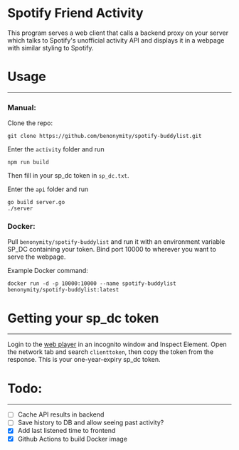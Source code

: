 # Spotify Friend Activity

This program serves a web client that calls a backend proxy on your server which talks to Spotify's unofficial activity API and displays it in a webpage with similar styling to Spotify.

# Usage

---

### Manual:

Clone the repo:

```
git clone https://github.com/benonymity/spotify-buddylist.git
```

Enter the `activity` folder and run

```
npm run build
```

Then fill in your sp_dc token in `sp_dc.txt`.

Enter the `api` folder and run

```
go build server.go
./server
```

### Docker:

Pull `benonymity/spotify-buddylist` and run it with an environment variable SP_DC containing your token. Bind port 10000 to wherever you want to serve the webpage.

Example Docker command:

```
docker run -d -p 10000:10000 --name spotify-buddylist benonymity/spotify-buddylist:latest
```

# Getting your sp_dc token

---

Login to the [web player](https://open.spotify.com/) in an incognito window and Inspect Element. Open the network tab and search `clienttoken`, then copy the token from the response. This is your one-year-expiry sp_dc token.

# Todo:

---

- [ ] Cache API results in backend
- [ ] Save history to DB and allow seeing past activity?
- [x] Add last listened time to frontend
- [x] Github Actions to build Docker image
